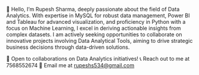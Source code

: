 👋 Hello, I’m Rupesh Sharma, deeply passionate about the field of Data Analytics. With expertise in MySQL for robust data management, Power BI and Tableau for advanced visualization, and proficiency in Python with a focus on Machine Learning, I excel in deriving actionable insights from complex datasets. I am actively seeking opportunities to collaborate on innovative projects involving Data Analytical Tools, aiming to drive strategic business decisions through data-driven solutions.


💼 Open to collaborations on Data Analytics initiatives!
📞 Reach out to me at 7568552674
📧 Email me at rupeshs534@gmail.com
<!---
Rupeshs534/Rupeshs534 is a ✨ special ✨ repository because its `README.md` (this file) appears on your GitHub profile.
You can click the Preview link to take a look at your changes.
--->
